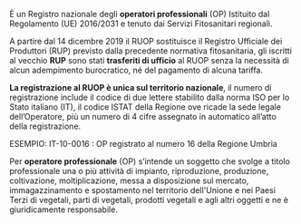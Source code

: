 È un Registro nazionale degli **operatori professionali** (OP) Istituito dal Regolamento (UE) 2016/2031 e tenuto dai Servizi Fitosanitari regionali.

A partire dal 14 dicembre 2019 il RUOP sostituisce il Registro Ufficiale dei Produttori (RUP) previsto dalla precedente normativa fitosanitaria, gli iscritti al vecchio **RUP** sono stati **trasferiti di ufficio** al RUOP senza la necessità di alcun adempimento burocratico, né del pagamento di alcuna tariffa.

**La registrazione al RUOP è unica sul territorio nazionale**, il numero di registrazione include il codice di due lettere stabilito dalla norma ISO per lo Stato italiano (IT), il codice ISTAT della Regione ove ricade la sede legale dell’Operatore, più un numero di 4 cifre assegnato in automatico all’atto della registrazione.

ESEMPIO: IT-10-0016 : OP registrato al numero 16 della Regione Umbria

Per **operatore professionale** (OP) s’intende un soggetto che svolge a titolo professionale una o più attività di impianto, riproduzione, produzione, coltivazione, moltiplicazione, messa a disposizione sul mercato, immagazzinamento e spostamento nel territorio dell'Unione e nei Paesi Terzi di vegetali, parti di vegetali, prodotti vegetali e agli altri oggetti e ne è giuridicamente responsabile.
